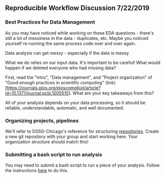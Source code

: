 ## Reproducible Workflow Discussion 7/22/2019

### Best Practices for Data Management

As you may have noticed while working on these EDA questions - there's still a lot of messiness in the data - duplicates, etc. Maybe you noticed yourself re-running the same process code over and over again.

Data analysis can get messy - especially if the data is messy.

What we do relies on our input data. It's important to be careful! What would happen if we deleted everyone who had missing data? 

First, read the "Intro", "Data management", and "Project organization" of "Good enough practices in scientific computing" (link)[https://journals.plos.org/ploscompbiol/article?id=10.1371/journal.pcbi.1005510]. What are your key takeaways from this?

All of your analysis depends on your data processing, so it should be reliable, understandable, automatic, and well documented.

### Organizing projects, pipelines

We'll refer to DSSG-Chicago's reference for structuring [repositories](https://github.com/dssg/hitchhikers-guide/tree/master/sources/curriculum/0_before_you_start/pipelines-and-project-workflow). Create a new git repository with your group and start working here. Your organization structure should match this!

### Submitting a bash script to run analysis
You may need to submit a bash script to run a piece of your analysis. Follow the instructions [here](slurm_intro.md) to do this. 





